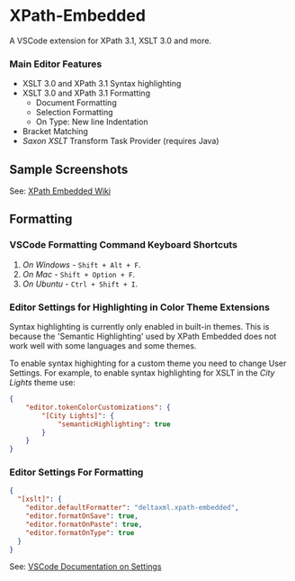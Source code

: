 # XPath-Embedded

A VSCode extension for XPath 3.1, XSLT 3.0 and more.

### Main Editor Features
- XSLT 3.0 and XPath 3.1 Syntax highlighting
- XSLT 3.0 and XPath 3.1 Formatting
  - Document Formatting
  - Selection Formatting
  - On Type: New line Indentation
- Bracket Matching
- *Saxon XSLT* Transform Task Provider (requires Java)

## Sample Screenshots

See: [XPath Embedded Wiki](https://github.com/DeltaXML/vscode-xslt-tokenizer/wiki/)

## Formatting

### VSCode Formatting Command Keyboard Shortcuts
1. *On Windows* - ```Shift + Alt + F```.
2. *On Mac* - ```Shift + Option + F```.
3. *On Ubuntu* - ```Ctrl + Shift + I```.

### Editor Settings for Highlighting in Color Theme Extensions

Syntax highlighting is currently only enabled in built-in themes. This is because the 'Semantic Highlighting' used by XPath Embedded does not work well with some languages and some themes.

To enable syntax highighting for a custom theme you need to change User Settings. For example, to enable syntax highlighting for XSLT in the *City Lights* theme use:
```json
{
	"editor.tokenColorCustomizations": {
		"[City Lights]": {
			"semanticHighlighting": true
		}
	}
}
  ```

### Editor Settings For Formatting
```json
{
  "[xslt]": {
    "editor.defaultFormatter": "deltaxml.xpath-embedded",
    "editor.formatOnSave": true,
    "editor.formatOnPaste": true,
    "editor.formatOnType": true
  }
}
```
See: [VSCode Documentation on Settings](https://code.visualstudio.com/docs/getstarted/settings)


